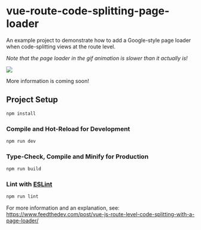 # vue-route-code-splitting-page-loader

An example project to demonstrate how to add a Google-style page loader when code-splitting views at the route level.

*Note that the page loader in the gif animation is slower than it actually is!*

![](https://github.com/feedthedev/vue-route-code-splitting-page-loader/raw/main/vue-page-loader.gif)

More information is coming soon!

## Project Setup

```sh
npm install
```

### Compile and Hot-Reload for Development

```sh
npm run dev
```

### Type-Check, Compile and Minify for Production

```sh
npm run build
```

### Lint with [ESLint](https://eslint.org/)

```sh
npm run lint
```

For more information and an explanation, see: https://www.feedthedev.com/post/vue-js-route-level-code-splitting-with-a-page-loader/
